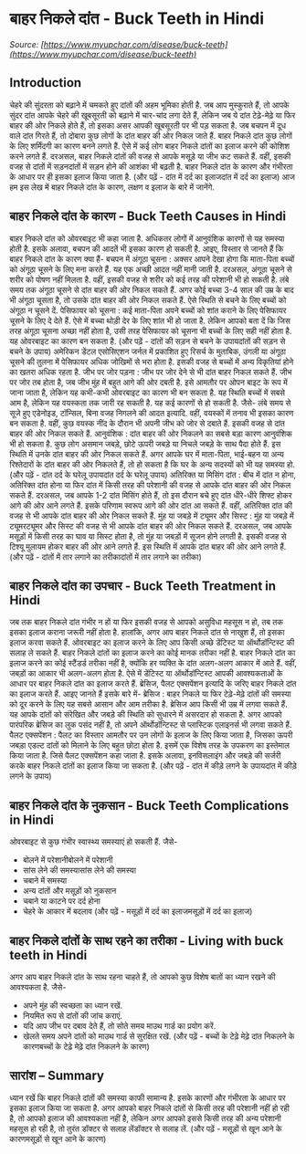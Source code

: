 # बाहर निकले दांत - Buck Teeth in Hindi
_Source: [https://www.myupchar.com/disease/buck-teeth](https://www.myupchar.com/disease/buck-teeth)_

## Introduction
चेहरे की सुंदरता को बढ़ाने में चमकते हुए दांतों की अहम भूमिका होती है. जब आप मुस्कुराते हैं, तो आपके सुंदर दांत आपके चेहरे की खूबसूरती को बढ़ाने में चार-चांद लगा देते हैं, लेकिन जब ये दांत टेढ़े-मेढ़े या फिर बाहर की ओर निकले होते हैं, तो इसका असर आपकी खूबसूरती पर भी पड़ सकता है.
जब बचपन में दूध वाले दांत गिरते हैं, तो दोबारा कुछ लोगों के दांत बाहर की ओर निकल जाते हैं. बाहर निकले दांत कुछ लोगों के लिए शर्मिंदगी का कारण बनने लगते हैं. ऐसे में कई लोग बाहर निकले दांतों का इलाज करने की कोशिश करने लगते हैं.
दरअसल, बाहर निकले दांतों की वजह से आपके मसूड़े या जीभ कट सकते हैं. वहीं, इसकी वजह से दांतों में सड़नदांतों में सड़न होने की आशंका भी बढ़ती है. बाहर निकले दांत के कारण और गंभीरता के आधार पर ही इसका इलाज किया जाता है.
(और पढ़ें - दांत में दर्द का इलाजदांत में दर्द का इलाज)
आज हम इस लेख में बाहर निकले दांत के कारण, लक्षण व इलाज के बारे में जानेंगे.

## बाहर निकले दांत के कारण - Buck Teeth Causes in Hindi
बाहर निकले दांत को ओवरबाइट भी कहा जाता है. अधिकतर लोगों में आनुवंशिक कारणों से यह समस्या होती है. इसके अलावा, बचपन की आदतें भी इसका कारण हो सकती है. आइए, विस्तार से जानते हैं कि बाहर निकले दांत के कारण क्या हैं-
बचपन में अंगूठा चूसना : अक्सर आपने देखा होगा कि माता-पिता बच्चों को अंगूठा चूसने के लिए मना करते हैं. यह एक अच्छी आदत नहीं मानी जाती है. दरअसल, अंगूठा चूसने से शरीर को पोषण नहीं मिलता है. वहीं, इसकी वजह से शरीर को कई तरह की परेशानी भी हो सकती है. लंबे समय तक अंगूठा चूसने से दांत बाहर की ओर निकल सकते हैं. अगर कोई बच्चा 3-4 साल की उम्र के बाद भी अंगूठा चूसता है, तो उसके दांत बाहर की ओर निकल सकते हैं. ऐसे स्थिति से बचने के लिए बच्चों को अंगूठा न चूसने दें.
पेसिफायर को चूसना : कई माता-पिता अपने बच्चों को शांत कराने के लिए पेसिफायर चूसने के लिए दे देते हैं. ऐसे में बच्चा थोड़ी देर के लिए शांत भी हो जाता है. लेकिन आपको बता दें कि जिस तरह अंगूठा चूसना अच्छा नहीं होता है, उसी तरह पेसिफायर को चूसना भी बच्चों के लिए सही नहीं होता है. यह ओवरबाइट का कारण बन सकता है.
(और पढ़ें - दांतों की सड़न से बचने के उपायदांतों की सड़न से बचने के उपाय)
अमेरिकन डेंटल एसोसिएशन जर्नल में प्रकाशित हुए रिसर्च के मुताबिक, उंगली या अंगूठा चूसने की तुलना में पेसिफायर अधिक जोखिमों से भरा होता है. इसकी वजह से बच्चों में अन्य विकृतियां होने का खतरा अधिक रहता है.
जीभ पर जोर पड़ना : जीभ पर जोर देने से भी दांत बाहर निकल सकते हैं. जीभ पर जोर तब होता है, जब जीभ मुंह में बहुत आगे की ओर दबती है. इसे आमतौर पर ओपन बाइट के रूप में जाना जाता है, लेकिन यह कभी-कभी ओवरबाइट का कारण भी बन सकता है. यह स्थिति बच्चों में सबसे आम है, लेकिन यह वयस्कता तक जारी रह सकती है.
यह कई कारणों से हो सकती है. जैसे- लंबे समय से सूजे हुए एडेनोइड, टॉन्सिल, बिना वजह निगलने की आदत इत्यादि. वहीं, वयस्कों में तनाव भी इसका कारण बन सकता है. वहीं, कुछ वयस्क नींद के दौरान भी अपनी जीभ को जोर से दबाते हैं. इसकी वजह से दांत बाहर की ओर निकल सकते हैं.
आनुवंशिक : दांत बाहर की ओर निकलने का सबसे बड़ा कारण आनुवंशिक भी हो सकता है. कुछ लोग असमान जबड़े, छोटे ऊपरी जबड़े या निचले जबड़े के साथ पैदा होते हैं. इस स्थिति में उनके दांत बाहर की ओर निकल सकते हैं. अगर आपके घर में माता-पिता, भाई-बहन या अन्य रिश्तेदारों के दांत बाहर की ओर निकलते हैं, तो हो सकता है कि घर के अन्य सदस्यों को भी यह समस्या हो.
(और पढ़ें - दांत दर्द के घरेलू उपायदांत दर्द के घरेलू उपाय)
अतिरिक्त या मिसिंग दांत : बीच में दांत न होना, अतिरिक्त दांत होना या फिर दांत में किसी तरह की परेशानी की वजह से आपके दांत बाहर की ओर निकल सकते हैं. दरअसल, जब आपके 1-2 दांत मिसिंग होते हैं, तो इस दौरान बचे हुए दांत धीरे-धीरे शिफ्ट होकर आगे की ओर आने लगते हैं. इसके परिणाम स्वरूप आगे की ओर दांत आ सकते हैं. वहीं, अतिरिक्त दांत की वजह से भी आपके दांत बाहर की ओर निकल सकते हैं.
मुंह या जबड़े में ट्यूमर और सिस्ट : मुंह या जबड़े में ट्यूमरट्यूमर और सिस्ट की वजह से भी आपके दांत बाहर की ओर निकल सकते हैं. दरअसल, जब आपके मसूड़ों में किसी तरह का घाव या सिस्ट होता है, तो मुंह या जबड़ों में सूजन होने लगती है. इसकी वजह से टिश्यू मुलायम होकर बाहर की ओर आने लगते हैं. इस स्थिति में आपके दांत बाहर की ओर आने लगते हैं.
(और पढ़ें - दांतों में तार लगाने का तरीकादांतों में तार लगाने का तरीका)

## बाहर निकले दांत का उपचार - Buck Teeth Treatment in Hindi
जब तक बाहर निकले दांत गंभीर न हों या फिर इसकी वजह से आपको असुविधा महसूस न हो, तब तक इसका इलाज कराना जरूरी नहीं होता है. हालांकि, अगर आप बाहर निकले दांत से नाखुश हैं, तो इसका इलाज करवा सकते हैं. ओवरबाइट का इलाज करने के लिए आप किसी अच्छे डेंटिस्ट या ऑर्थोडॉन्टिस्ट की सलाह ले सकते हैं. बाहर निकले दांतों का इलाज करने का कोई मानक तरीका नहीं है.
बाहर निकले दांत का इलाज करने का कोई स्टैंडर्ड तरीका नहीं है, क्योंकि हर व्यक्ति के दांत अलग-अलग आकार में आते हैं. वहीं, जबड़ों का आकार भी अलग-अलग होता है. ऐसे में डेंटिस्ट या ऑर्थोडॉन्टिस्ट आपकी आवश्यकताओं के आधार पर बाहर निकले दांत का इलाज करते हैं. ब्रेसिज, पैलट एक्सपेंशन इत्यादि के जरिए बाहर निकले दांत का इलाज करते हैं. आइए जानते हैं इसके बारे में-
ब्रेसिज : बाहर निकले या फिर टेढ़े-मेढ़े दांतों की समस्या को दूर करने के लिए यह सबसे आसान और आम तरीका है. ब्रेसिज आप किसी भी उम्र में लगवा सकते हैं. यह आपके दांतों को संरेखित और जबड़े की स्थिति को सुधारने में असरदार हो सकता है. अगर आपको पारंपरिक ब्रेसिज का लुक पसंद नहीं है, तो अपने ऑर्थोडॉन्टिस्ट से प्लास्टिक एलाइनर्स भी लगवा सकते हैं.
पैलट एक्सपेंशन : पैलट का विस्तार आमतौर पर उन लोगों के इलाज के लिए किया जाता है, जिसका ऊपरी जबड़ा एडल्ट दांतों को मिलाने के लिए बहुत छोटा होता है. इसमें एक विशेष तरह के उपकरण का इस्तेमाल किया जाता है. जिसे पैलट एक्सपेंशन कहा जाता है.
इसके अलावा, इनविसलाइंग और जबड़े की सर्जरी करके बाहर निकले दांतों का इलाज किया जा सकता है.
(और पढ़ें - दांत में कीड़े लगने के उपायदांत में कीड़े लगने के उपाय)

## बाहर निकले दांत के नुकसान - Buck Teeth Complications in Hindi
ओवरबाइट से कुछ गंभीर स्वास्थ्य समस्याएं हो सकती हैं. जैसे-
- बोलने में परेशानीबोलने में परेशानी
- सांस लेने की समस्यासांस लेने की समस्या
- चबाने में समस्या
- अन्य दांतों और मसूड़ों को नुकसान
- चबाने या काटने पर दर्द होना
- चेहरे के आकार में बदलाव
(और पढ़ें - मसूड़ों में दर्द का इलाजमसूड़ों में दर्द का इलाज)

## बाहर निकले दांतों के साथ रहने का तरीका - Living with buck teeth in Hindi
अगर आप बाहर निकले दांत के साथ रहना चाहते हैं, तो आपको कुछ विशेष बातों का ध्यान रखने की आवश्यकता है. जैसे-
- अपने मुंह की स्वच्छता का ध्यान रखें.
- नियमित रूप से दांतों की जांच कराएं.
- यदि आप जीभ पर दबाव देते हैं, तो सोते समय माउथ गार्ड का प्रयोग करें.
- खेलते समय अपने दांतों को माउथ गार्ड से सुरक्षित रखें.
(और पढ़ें - बच्चों के टेढ़े मेढ़े दांत निकलने के कारणबच्चों के टेढ़े मेढ़े दांत निकलने के कारण)

## सारांश – Summary
ध्यान रखें कि बाहर निकले दांतों की समस्या काफी सामान्य है. इसके कारणों और गंभीरता के आधार पर इसका इलाज किया जा सकता है. अगर आपको बाहर निकले दांतों से किसी तरह की परेशानी नहीं हो रही है, तो आपको इलाज की आवश्यकता नहीं है, लेकिन अगर आपको इससे किसी तरह की अन्य परेशानी महसूस हो रही है, तो तुरंत डॉक्टर से सलाह लेंडॉक्टर से सलाह लें.
(और पढ़ें - मसूड़ों से खून आने के कारणमसूड़ों से खून आने के कारण)

